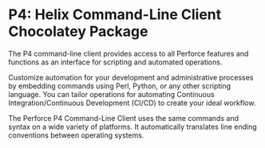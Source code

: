 ﻿# P4: Helix Command-Line Client Chocolatey Package

The P4 command-line client provides access to all Perforce features and functions as an interface for scripting and automated operations.
    
Customize automation for your development and administrative processes by embedding commands using Perl, Python, or any other scripting language. You can tailor operations for automating Continuous Integration/Continuous Development (CI/CD) to create your ideal workflow.

The Perforce P4 Command-Line Client uses the same commands and syntax on a wide variety of platforms. It automatically translates line ending conventions between operating systems.